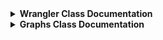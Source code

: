 <details>
<summary><strong>Wrangler Class Documentation</strong></summary>

The <strong>Wrangler</strong> class is a custom extension of the <strong>pd.DataFrame</strong> class with additional functionalities for data preprocessing and analysis.

<details><summary><strong>Class Attributes</strong></summary>

- <strong>_metadata</strong>: List of metadata attributes preserved in the class.

- <strong>_constructor</strong>

  - Description: This property returns a constructor for the class. The constructor is a function that can create a new instance of the class.

  - Returns:
    - Function: A constructor function.
</details>

<details>
<summary><strong>Methods</strong></summary>

### Initialization

- <strong>`__init__(self, *args, __**kwargs__)`</strong>:
  
  - Description: Initializes the <strong>`Wrangler`</strong> object, with an optional `my_attr` attribute.

### Data Preprocessing

- **`strip_dataframe(self)`**

  - Description: This method strips leading and trailing white spaces from both the DataFrame columns and the values within those columns.

  - Note: This method modifies the DataFrame in place.
    
- **`normalize(self, col)`**

  - Description: This method performs normalization on a numerical column in the DataFrame.

  - Parameters:
    - `col`: String: The name of the numerical column to be normalized.

  - Note: This method modifies the DataFrame in place by replacing the values in the specified numerical column with their normalized counterparts.
       
- **`complete_imputation(self)`**

  - Description: This method performs imputation on the entire DataFrame, filling missing values regardless of datatype. Numerical columns are imputed with the mean of the column, while categorical columns are imputed with the mode of the column.

  - Note: This method modifies the DataFrame in place.
    
- **`remove_outlier_iqr(self, column)`**

  - Description: This method uses the Interquartile Range (IQR) method to identify and remove outliers from a numerical column in the DataFrame.

  - Parameters:
    - `column`: String: The name of the numerical column from which outliers are to be removed.

  - Note: This method modifies the DataFrame in place.
    
- **`outlier_limits_iqr(self, column)`**

  - Description: This method produces the upper and lower bound rows of a DataFrame using the Interquartile Range (IQR) method based on a given column.

  - Parameters:
    - `column`: String: The name of the numerical column used to calculate outliers.

  - Returns:
    - DataFrame: Rows of the DataFrame where values are considered outliers based on the IQR method. 
    
- **`show_outlier_rows(self)`**

  - Description: This method displays all rows in the DataFrame that contain outliers using the Interquartile Range (IQR) method.

  - Note: Outliers are determined separately for each numerical column in the DataFrame.

- **`category_datatype(self)`**

  - Description: This method type casts columns with an object datatype into a category datatype.

  - Note: This method modifies the DataFrame in place.
    
- **`turn_null(self, val)`**

  - Description: This method replaces values in a DataFrame that represent an unknown value but are not recorded as null (e.g., '-', '?', '*') with NaN.

  - Parameters:
    - `val`: The value to be replaced with NaN.

  - Note: This method modifies the DataFrame in place.

- **`null_percent(self)`**

  - Description: Outputs the percentage of null values in each column of the DataFrame.

- **`drop_null_by_percent(self, percent)`**

  - Description: Drops columns in a DataFrame that have a percentage of null values greater than or equal to the specified threshold.

  - Parameters:
    - `percent`: Float: The percentage threshold above which columns will be dropped. Expressed as a value between 0 and 100.

  - Note: This method modifies the DataFrame in place.
      
- **`bool_datatype(self, column, true_value, false_value)`**

  - Description: This method type casts an object datatype into a boolean datatype based on specified true and false values.

  - Parameters:
    - `column` (str): The name of the column in the DataFrame.
    - `true_value`: The value in the column to be considered as True.
    - `false_value`: The value in the column to be considered as False.

  - **Note**: This method modifies the DataFrame in place.

### Data Analysis

- **`dataframe_analysis(self)`**:
  
  - Description: Provides descriptive statistics, checks for null values, and duplicated rows.
    
- **`identify_columns(self)`**:
  
  - Description: Identifies numerical and categorical columns.
    
- **`column_analysis(self)`**

  - Description: This method identifies and analyzes columns in the DataFrame, categorizing them into numerical and categorical columns, and provides additional insights such as high cardinality categorical columns and numerical columns treated as categorical.

  - Returns:
    - `category_columns`: List of Strings: Names of categorical columns.
    - `numerical_columns`: List of Strings: Names of purely numerical columns.
    - `category_with_hi_cardinality`: List of Strings: Names of categorical columns with high cardinality.
    
  - Note: High cardinality is defined as having more than 50 unique values.
  
- **`categorical_column_summary(self, column_name, plot=False)`**

  - Description: This method provides a summary of a categorical column in the DataFrame.

  - Parameters:
    - `column_name`: String: The name of the categorical column to summarize.
    - `plot`: Boolean (default: False): If True, a count plot of the categorical column will be displayed.

  - Note: This method prints the count and percentage ratio of each category in the specified categorical column.
      
- **`numerical_column_summary(self, column, plot=False)`**

  - Description: This method provides a summary of a numerical column in the DataFrame.

  - Parameters:
    - `column`: String: The name of the numerical column to summarize.
    - `plot`: Boolean (default: False): If True, a histogram of the numerical column will be displayed along with the summary statistics.

  - Note: This method prints the summary statistics including count, mean, standard deviation, minimum, 5th, 10th, 20th, 30th, 40th, 50th (median), 60th, 70th, 80th, 90th, 95th, and 99th percentiles.

  
- **`target_cross_analysis_cat(self, target, cat_col)`**

  - Description: This method cross-examines the relationship between a target column (numerical) and a categorical column.

  - Parameters:
    - `target`: String: The name of the numerical target column.
    - `cat_col`: String: The name of the categorical column.

  - Note: This method prints the mean of the target column grouped by the categories in the specified categorical column.
       
- **`target_cross_analysis_num(self, target, num_col)`**

  - Description: This method cross-examines the relationship between a target column and a numerical column, regardless of the datatype of the target column.

  - Parameters:
    - `target`: String: The name of the target column.
    - `num_col`: String: The name of the numerical column.

- **`counter(self, column)`**

  - Description: This method prints a dictionary containing the unique values of a specified column along with the number of occurrences of each value.

  - Parameter(s):
    - `column`: String: The name of the column for which unique values and their occurrences are counted.
</details>
</details>

<details>
<summary><strong>Graphs Class Documentation</strong></summary>

The `Graphs` class provides a variety of methods for visualizing data using seaborn and matplotlib libraries. This class is designed to facilitate the creation of different types of plots for exploratory data analysis.

## Class Initialization

### Constructor

- **`__init__(self, df, style='ggplot')`**:

  - Description: Initializes the `Graphs` object,
  - Parameters:
    - `df`: Pandas DataFrame: The dataset to be visualized.
    - `style`: String (optional): The style of the plots. Default is 'ggplot'.

## Visualization Methods

### Single Visualization Graphs

- **`histogram(self, column)`**:

  - Description: Generates a histogram plot for the specified column.
  - Parameter(s):
    - `column`: String: The name of the column for which the histogram is to be plotted.

- **`categorical_boxplot(self, categorical_column, numerical_column)`**

  - Description: This method generates a seaborn box plot to visualize the distribution of a numerical column (`numerical_column`) grouped by a categorical column (`categorical_column`).

  - Parameter(s):
    - `categorical_column`: String: The name of the categorical column for grouping.
    - `numerical_column`: String: The name of the numerical column to be plotted.


- **`categorical_boxplot_with_hue(self, categorical_column, numerical_column, hue_column)`**

  - Description: This method generates a seaborn box plot to visualize the distribution of a numerical column (`numerical_column`) grouped by a categorical column (`categorical_column`). Additionally, it encodes another categorical column (`hue_column`) by color to represent different groups.

  - Parameter(s):
    - `categorical_column`: String: The name of the categorical column for grouping.
    - `numerical_column`: String: The name of the numerical column to be plotted.
    - `hue_column`: String: The name of the categorical column for color encoding.

- **`categorical_barplot(self, cat_column, num_column, hue_col=None, limit=None)`**

  - Description: This method generates a seaborn bivariate bar plot to visualize the relationship between a categorical column (`cat_column`) and a numerical column (`num_column`). Optionally, it can encode a third categorical column (`hue_col`) by color to represent different groups. Optionally, can also limit the number of group columns shown with the `limit' parameter.

  - Parameter(s):
    - `cat_column`: String: The name of the categorical column.
    - `num_column`: String: The name of the numerical column.
    - `hue_col`: String or None: The name of the categorical column for color encoding (optional).
    - `limit`: Integer or None: The number of group columns to be shown in graph (optional).

- **`scatterplot(self, num_col1, num_col2, hue_col=None)`**

  - Description: This method generates a seaborn scatterplot to visualize the relationship between two numerical columns (`num_col1` and `num_col2`). Optionally, it can encode a third categorical column (`hue_col`) by color to represent different groups.

  - Parameter(s):
    - `num_col1`: String: The name of the first numerical column.
    - `num_col2`: String: The name of the second numerical column.
    - `hue_col`: String or None: The name of the categorical column for color encoding (optional).

- **`jointplot(self, num_col1, num_col2)`**

  - Description: This method creates a seaborn jointplot with a regression line to visualize the relationship between two numerical columns.

  - Parameters:
    - `num_col1`: String: The name of the first numerical column.
    - `num_col2`: String: The name of the second numerical column.

- **`list_heatmap(self, columns)`**

  - Description: This method creates a seaborn heatmap to visualize the correlation matrix between the numerical columns specified in the input list (`columns`).

  - Parameter(s):
    - `columns`: List of strings: The list of numerical column names for which the correlation matrix will be calculated and visualized.

- **`countplot(self, column, hue_col=None, limit=None)`**

  - Description: This method creates a seaborn bar plot to visualize the distribution of values in a single categorical column (`column`). Optionally, it can group the data based on another categorical column (`hue_col`), encoding different groups with different colors. Optionally, can also limit the number of group columns shown with the `limit' parameter.

  - Parameter(s):
    - `column`: String: The name of the categorical column to be plotted.
    - `hue_col`: String or None: The name of the categorical column for grouping (optional).
    - `limit`: Integer or None: The number of group columns to be shown in graph (optional).

- **`lineplot(self, x_column, y_column, hue_column=None, errors=None)`**

  - Description: This method creates a seaborn line plot to visualize the relationship between a numerical column (`y_column`) and a categorical column (`x_column`). Optionally, it can encode another categorical column (`hue_column`) using different colors. Error bars can also be included if desired.
  
  - Parameter(s):
    - `x_column`: String: The name of the categorical column on the x-axis.
    - `y_column`: String: The name of the numerical column on the y-axis.
    - `hue_column`: String or None: The name of the categorical column for color encoding (optional).
    - `errors`: String or None: The type of error bars to include (optional).

- **`pie_chart(self, column)`**

  - Description: This method creates a pie chart to visualize the distribution of categorical data in a specified column. Each category in the column is represented by a wedge in the pie chart, and the size of each wedge corresponds to the proportion of that category in the dataset.
  
  - Parameter(s):
    - `column`: String: The name of the categorical column for which the pie chart will be created.

- **`donut_pie_chart(self, column)`**

  - Description: This method creates a donut pie chart to visualize the distribution of categorical data in a specified column. Each category in the column is represented by a wedge in the pie chart, and the size of each wedge corresponds to the proportion of that category in the dataset.
  
  - Parameter(s):
    - `column`: String: The name of the categorical column for which the donut pie chart will be created.

- **`violinplot(self, cat_col, num_col)`**

  - Description: This method creates a seaborn violin plot to visualize the distribution of numerical data across categories in a categorical column. Each category in the categorical column is represented by a violin plot, showing the distribution of the numerical data within that category.
  
  - Parameter(s):
    - `cat_col`: String: The name of the categorical column.
    - `num_col`: String: The name of the numerical column to be plotted.

- **`violinplot_with_hue(self, cat_col, num_col, hue_col)`**

  - Description: This method creates a seaborn violin plot to visualize the distribution of numerical data across categories in a categorical column, with the data grouped by another categorical column represented by hue. Each category in the primary categorical column is represented by a violin plot, and within each category, the distribution is further differentiated by hue.
  
  - Parameter(s):
    - `cat_col`: String: The name of the primary categorical column.
    - `num_col`: String: The name of the numerical column to be plotted.
    - `hue_col`: String: The name of the categorical column used for grouping and differentiating the data in the violin plot.

- **`circular_barplot(self, cat_col, num_col, bar_color)`**

  - Description: This method creates a circular bar plot to visualize the values of a numerical column across categories in a categorical column. Each category is represented by a bar, and the length of the bar corresponds to the average value of the numerical column for that category. The bars are arranged in a circular manner around the plot, resembling a circular histogram.
  
  - Parameter(s):
    - `cat_col`: String: The name of the categorical column.
    - `num_col`: String: The name of the numerical column.
    - `bar_color`: String: The color palette to be used for the bars in the plot.

- **`race_track_plot(self, cat_col, num_col, bar_color)`**

  - Description: This method creates a race track bar plot to visualize the values of a numerical column across categories in a categorical column. Each category is represented by a bar, and the length of the bar corresponds to the average value of the numerical column for that category. The bars are arranged in a circular manner resembling a race track.
  
  - Parameter(s):
    - `cat_col`: String: The name of the categorical column.
    - `num_col`: String: The name of the numerical column.
    - `bar_color`: String: The color palette to be used for the bars in the plot.

### Interactive Visualization Charts using Plotly library

- **`treemap(self, cat_col, num_col, color_scale)`**

  - Description: This method generates an interactive treemap visualization based on categorical and numerical data. It groups the data by the categorical column, calculates the mean of the numerical column for each category, and visualizes the result as a treemap. Each category is represented by a rectangle, with the area of the rectangle proportional to the average value of the numerical column for that category. The color of the rectangles is determined by the values of the numerical column, using a specified color scale.
  
  - Parameter(s):
    - `cat_col`: String: The name of the categorical column.
    - `num_col`: String: The name of the numerical column.
    - `color_scale`: String: The color palette for the treemap bars.

- **`percentage_pie_chart(self, cat_col, num_col, bar_col)`**

  - Description: This method generates an interactive pie chart visualization representing the percentage distribution of numerical data across categories in a categorical column. It calculates the mean of the numerical column for each category, rounds the values to two decimal places, and then sorts the categories based on these values. Each category is represented in the pie chart, with the size of each slice proportional to the percentage of the total numerical values it represents. The color of each slice can be customized using a specified color palette.
  
  - Parameter(s):
    - `cat_col`: String: The name of the categorical column.
    - `num_col`: String: The name of the numerical column.
    - `bar_col`: String: The name of the color palette to be used for the pie chart slices.

- **`interactive_bar_chart(self, cat_col, num_col, bar_col)`**

  - Description: This method generates an interactive bar chart visualization depicting the average numerical values across categories in a categorical column. It calculates the mean of the numerical column for each category, rounds the values to two decimal places, and sorts the categories based on these mean values. Each category is represented by a bar in the bar chart, with the height of the bar corresponding to the average numerical value. The color of each bar can be customized using a specified color palette.
  
  - Parameter(s):
    - `cat_col`: String: The name of the categorical column.
    - `num_col`: String: The name of the numerical column.
    - `bar_col`: String: The name of the color palette to be used for the bar chart bars.

- **`polar_line_chart(self, cat_col, num_col, bar_col)`**

  - Description: This method generates an interactive polar line chart visualization illustrating the average numerical values across categories in a categorical column. It calculates the mean of the numerical column for each category, rounds the values to two decimal places, and sorts the categories based on these mean values. Each category is represented by a point on the polar chart, and the lines connecting these points create a line chart. The color of the lines can be customized using a specified color palette.
  
  - Parameter(s):
    - `cat_col`: String: The name of the categorical column.
    - `num_col`: String: The name of the numerical column.
    - `bar_col`: String: The name of the color palette to be used for the line chart.

- **`circular_bubble_chart(self, cat_col, num_col, bar_col)`**

  - Description: This method generates an interactive circular bubble chart visualization representing the average numerical values across categories in a categorical column. It calculates the mean of the numerical column for each category, rounds the values to two decimal places, and sorts the categories based on these mean values. Each category is represented by a bubble, positioned in a circular pattern, with the size of the bubble corresponding to the average numerical value. The color of each bubble can be customized using a specified color palette.
  
  - Parameter(s):
    - `cat_col`: String: The name of the categorical column.
    - `num_col`: String: The name of the numerical column.
    - `bar_col`: String: The name of the color palette to be used for the bubble chart.

### Multi-plot Graphs

- **`regression_subplots(self, cat_col, num_col1, num_col2, sub_1, sub_2)`**

  - Description: This method creates subplots of regression plots based on categorical and numerical data. It takes two numerical columns (`num_col1` and `num_col2`) and a categorical column (`cat_col`) as input and generates subplots where each subplot corresponds to a unique category in the categorical column. Each subplot contains a scatter plot with a regression line representing the relationship between the two numerical columns for the specific category. Annotations indicating the category name and the correlation coefficient are added to each subplot.
  
  - Parameter(s):
    - `cat_col`: String: The name of the categorical column.
    - `num_col1`: String: The name of the first numerical column.
    - `num_col2`: String: The name of the second numerical column.
    - `sub_1`: Integer: The number of rows in the subplot grid.
    - `sub_2`: Integer: The number of columns in the subplot grid.

- **`histogram_subplots(self, sub_1, sub_2)`**

  - Description: This method generates subplots of histograms for numerical columns in the DataFrame. It creates a grid of subplots with dimensions specified by `sub_1` (number of rows) and `sub_2` (number of columns), and plots histograms for each numerical column in the DataFrame. The histograms include kernel density estimation (KDE) curves for better visualization of the data distribution.
  
  - Parameter(s):
    - `sub_1`: Integer: The number of rows in the subplot grid.
    - `sub_2`: Integer: The number of columns in the subplot grid.

- **`cat_count_subplots(self, sub_1, sub_2, limit=None)`**

  - Description: This method generates subplots of countplots for categorical columns in the DataFrame. It creates a grid of subplots with dimensions specified by `sub_1` (number of rows) and `sub_2` (number of columns), and plots countplots for each categorical column in the DataFrame. Each countplot displays the count of occurrences of each category in the respective categorical column. The bars in the countplots are annotated with the percentage of occurrences they represent. Optionally, can limit the number of group columns shown in each subplot with the `limit' parameter.
  
  - Parameter(s):
    - `sub_1`: Integer: The number of rows in the subplot grid.
    - `sub_2`: Integer: The number of columns in the subplot grid.
    - `limit`: Integer or None: The number of group columns to be shown in graph (optional).

- **`scatter_subplots(self, num_col, sub_1, sub_2, hue_col=None)`**

  - Description: This method generates subplots of scatter plots with a specified numerical column (`num_col`) on the y-axis and other numerical columns in the DataFrame on the x-axis. It creates a grid of subplots with dimensions specified by `sub_1` (number of rows) and `sub_2` (number of columns), and plots scatter plots for each pair of numerical columns in the DataFrame. If a `hue_col` is provided, the data points will be colored based on the values in the specified categorical column.
  
  - Parameter(s):
    - `num_col`: String: The name of the numerical column to be plotted on the y-axis.
    - `sub_1`: Integer: The number of rows in the subplot grid.
    - `sub_2`: Integer: The number of columns in the subplot grid.
    - `hue_col`: String (optional): The name of the categorical column used for coloring the data points in the scatter plots.

- **`box_subplots(self, sub_1, sub_2)`**

  - Description: This method generates subplots of boxplots for numerical columns in the DataFrame. It creates a grid of subplots with dimensions specified by `sub_1` (number of rows) and `sub_2` (number of columns), and plots boxplots for each numerical column in the DataFrame. Each boxplot displays the distribution of values for the respective numerical column.
  
  - Parameter(s):
    - `sub_1`: Integer: The number of rows in the subplot grid.
    - `sub_2`: Integer: The number of columns in the subplot grid.

- **`bar_subplots(self, cat_col, sub_1, sub_2, limit=None)`**

  - Description: This method generates subplots of bar plots for comparing numerical columns across categories in a specified categorical column. It creates a grid of subplots with dimensions specified by `sub_1` (number of rows) and `sub_2` (number of columns), and plots bar plots for each numerical column in the DataFrame. Each bar plot displays the average value of the respective numerical column for each category in the specified categorical column. Optionally, can limit the number of group columns shown in each subplot with the `limit' parameter.
  
  - Parameter(s):
    - `cat_col`: String: The name of the categorical column for grouping the data.
    - `sub_1`: Integer: The number of rows in the subplot grid.
    - `sub_2`: Integer: The number of columns in the subplot grid.
    - `limit`: Integer or None: The number of group columns to be shown in graph (optional).
</details>
